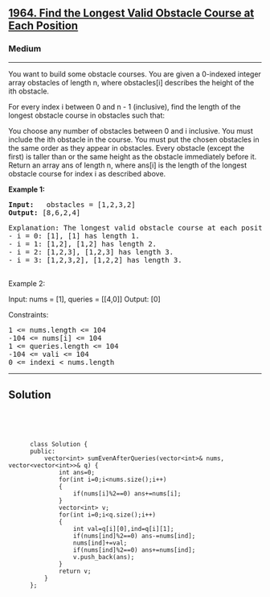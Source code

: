 
<h2><a href="https://leetcode.com/problems/find-the-longest-valid-obstacle-course-at-each-position/description/">1964. Find the Longest Valid Obstacle Course at Each Position</a></h2>
<h3>Medium</h3>
<hr>
<div><p>
You want to build some obstacle courses. You are given a 0-indexed integer array obstacles of length n, where obstacles[i] describes the height of the ith obstacle.

For every index i between 0 and n - 1 (inclusive), find the length of the longest obstacle course in obstacles such that:

You choose any number of obstacles between 0 and i inclusive.
You must include the ith obstacle in the course.
You must put the chosen obstacles in the same order as they appear in obstacles.
Every obstacle (except the first) is taller than or the same height as the obstacle immediately before it.
Return an array ans of length n, where ans[i] is the length of the longest obstacle course for index i as described above.
</p>


<p><strong>Example 1:</strong></p>
<pre><strong>Input:</strong>   obstacles = [1,2,3,2]
<strong>Output:</strong> [8,6,2,4]
</pre>
<pre>
Explanation: The longest valid obstacle course at each position is:
- i = 0: [1], [1] has length 1.
- i = 1: [1,2], [1,2] has length 2.
- i = 2: [1,2,3], [1,2,3] has length 3.
- i = 3: [1,2,3,2], [1,2,2] has length 3.
  </pre>
  
Example 2:

Input: nums = [1], queries = [[4,0]]
Output: [0]
 

Constraints:
<pre>
1 <= nums.length <= 104
-104 <= nums[i] <= 104
1 <= queries.length <= 104
-104 <= vali <= 104
0 <= indexi < nums.length
</pre>
<hr>
 <h2><strong><b>Solution</b></strong></h2>
 <br>
 <pre>
 
          class Solution {
          public:
              vector<int> sumEvenAfterQueries(vector<int>& nums, vector<vector<int>>& q) {
                  int ans=0;
                  for(int i=0;i<nums.size();i++)
                  {
                      if(nums[i]%2==0) ans+=nums[i];
                  }
                  vector<int> v;
                  for(int i=0;i<q.size();i++)
                  {
                      int val=q[i][0],ind=q[i][1];
                      if(nums[ind]%2==0) ans-=nums[ind];
                      nums[ind]+=val;
                      if(nums[ind]%2==0) ans+=nums[ind];
                      v.push_back(ans);
                  }
                  return v;
              }
          };
          
 </pre>

